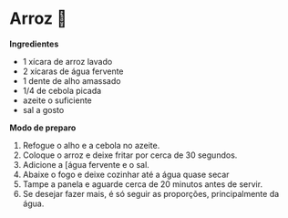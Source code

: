 # Arroz :rice:

**Ingredientes**

- 1 xícara de arroz lavado
- 2 xícaras de água fervente
- 1 dente de alho amassado
- 1/4 de cebola picada
- azeite o suficiente
- sal a gosto



**Modo de preparo**

1. Refogue o alho e a cebola no azeite.
2. Coloque o arroz e deixe fritar por cerca de 30 segundos.
3. Adicione a [água fervente e o sal.
4. Abaixe o fogo e deixe cozinhar até a água quase secar
5. Tampe a panela e aguarde cerca de 20 minutos antes de servir.
6. Se desejar fazer mais, é só seguir as proporções, principalmente da água.